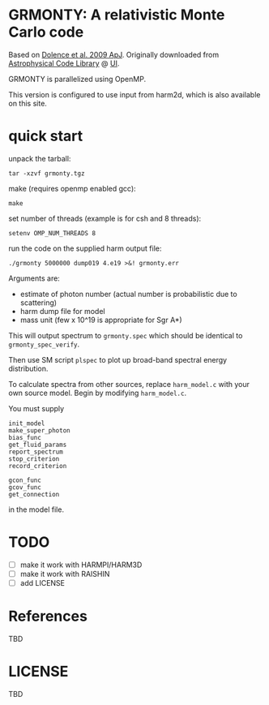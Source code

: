 GRMONTY: A relativistic Monte Carlo code
==========================================

Based on [Dolence et al. 2009 ApJ](http://adsabs.harvard.edu/abs/2009ApJS..184..387D). Originally downloaded from [Astrophysical Code Library](http://rainman.astro.illinois.edu/codelib/) @ [UI](http://illinois.edu).

GRMONTY is parallelized using OpenMP.

This version is configured to use input from harm2d, which is also available on this site.

# quick start

unpack the tarball:

    tar -xzvf grmonty.tgz

make (requires openmp enabled gcc):

    make

set number of threads (example is for csh and 8 threads):

    setenv OMP_NUM_THREADS 8

run the code on the supplied harm output file:

    ./grmonty 5000000 dump019 4.e19 >&! grmonty.err

Arguments are:

- estimate of photon number (actual number is probabilistic due to scattering)
- harm dump file for model
- mass unit (few x 10^19 is appropriate for Sgr A*)

This will output spectrum to `grmonty.spec`  which should be identical to `grmonty_spec_verify`.

Then use SM script `plspec` to plot up broad-band spectral energy distribution.

To calculate spectra from other sources, replace `harm_model.c`
with your own source model.  Begin by modifying `harm_model.c`.

You must supply

```
init_model 
make_super_photon
bias_func
get_fluid_params
report_spectrum
stop_criterion
record_criterion

gcon_func 
gcov_func 
get_connection
```

in the model file.

# TODO

- [ ] make it work with HARMPI/HARM3D
- [ ] make it work with RAISHIN
- [ ] add LICENSE

# References

TBD

# LICENSE 

TBD